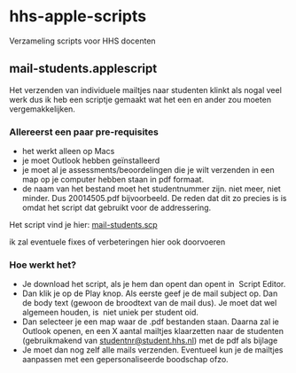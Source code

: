 # hhs-apple-scripts

Verzameling scripts voor HHS docenten


## mail-students.applescript

Het verzenden van individuele mailtjes naar studenten klinkt als nogal veel werk dus ik heb een scriptje gemaakt wat het een en ander zou moeten vergemakkelijken. 

### Allereerst een paar pre-requisites

- het werkt alleen op Macs
- je moet Outlook hebben geïnstalleerd
- je moet al je assessments/beoordelingen die je wilt verzenden in een map op je computer hebben staan in pdf formaat. 
- de naam van het bestand moet het studentnummer zijn. niet meer, niet minder. Dus 20014505.pdf  bijvoorbeeld. De reden dat dit zo precies is is omdat het script dat gebruikt voor de addressering.
 
Het script vind je hier: [mail-students.scp](https://github.com/spassvogel/hhs-apple-scripts/blob/main/mail-students.applescript?raw=true)

ik zal eventuele fixes of verbeteringen hier ook doorvoeren

### Hoe werkt het?

- Je download het script, als je hem dan opent dan opent in  Script Editor. 
- Dan klik je op de Play knop. Als eerste geef je de mail subject op. Dan de body text (gewoon de broodtext van de mail dus). Je moet dat wel algemeen houden, is  niet uniek per student oid.
- Dan selecteer je een map waar de .pdf bestanden staan. Daarna zal ie Outlook openen, en een X aantal mailtjes klaarzetten naar de studenten (gebruikmakend van studentnr@student.hhs.nl) met de pdf als bijlage
- Je moet dan nog zelf alle mails verzenden. Eventueel kun je de mailtjes aanpassen met een gepersonaliseerde boodschap ofzo.
